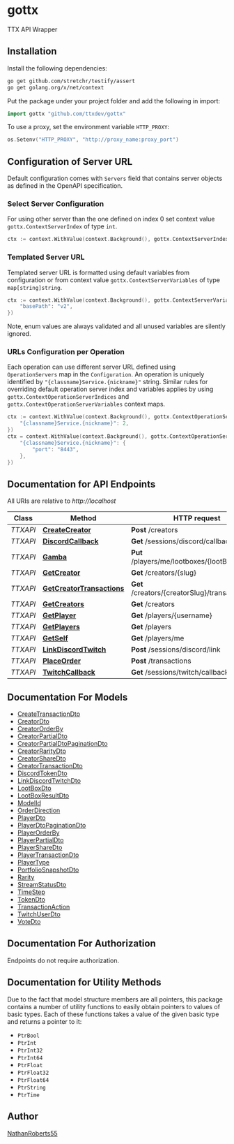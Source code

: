 # gottx

TTX API Wrapper

## Installation

Install the following dependencies:

```sh
go get github.com/stretchr/testify/assert
go get golang.org/x/net/context
```

Put the package under your project folder and add the following in import:

```go
import gottx "github.com/ttxdev/gottx"
```

To use a proxy, set the environment variable `HTTP_PROXY`:

```go
os.Setenv("HTTP_PROXY", "http://proxy_name:proxy_port")
```

## Configuration of Server URL

Default configuration comes with `Servers` field that contains server objects as defined in the OpenAPI specification.

### Select Server Configuration

For using other server than the one defined on index 0 set context value `gottx.ContextServerIndex` of type `int`.

```go
ctx := context.WithValue(context.Background(), gottx.ContextServerIndex, 1)
```

### Templated Server URL

Templated server URL is formatted using default variables from configuration or from context value `gottx.ContextServerVariables` of type `map[string]string`.

```go
ctx := context.WithValue(context.Background(), gottx.ContextServerVariables, map[string]string{
	"basePath": "v2",
})
```

Note, enum values are always validated and all unused variables are silently ignored.

### URLs Configuration per Operation

Each operation can use different server URL defined using `OperationServers` map in the `Configuration`.
An operation is uniquely identified by `"{classname}Service.{nickname}"` string.
Similar rules for overriding default operation server index and variables applies by using `gottx.ContextOperationServerIndices` and `gottx.ContextOperationServerVariables` context maps.

```go
ctx := context.WithValue(context.Background(), gottx.ContextOperationServerIndices, map[string]int{
	"{classname}Service.{nickname}": 2,
})
ctx = context.WithValue(context.Background(), gottx.ContextOperationServerVariables, map[string]map[string]string{
	"{classname}Service.{nickname}": {
		"port": "8443",
	},
})
```

## Documentation for API Endpoints

All URIs are relative to *http://localhost*

Class | Method | HTTP request | Description
------------ | ------------- | ------------- | -------------
*TTXAPI* | [**CreateCreator**](docs/TTXAPI.md#createcreator) | **Post** /creators | 
*TTXAPI* | [**DiscordCallback**](docs/TTXAPI.md#discordcallback) | **Get** /sessions/discord/callback | 
*TTXAPI* | [**Gamba**](docs/TTXAPI.md#gamba) | **Put** /players/me/lootboxes/{lootBoxId}/open | 
*TTXAPI* | [**GetCreator**](docs/TTXAPI.md#getcreator) | **Get** /creators/{slug} | 
*TTXAPI* | [**GetCreatorTransactions**](docs/TTXAPI.md#getcreatortransactions) | **Get** /creators/{creatorSlug}/transactions | 
*TTXAPI* | [**GetCreators**](docs/TTXAPI.md#getcreators) | **Get** /creators | 
*TTXAPI* | [**GetPlayer**](docs/TTXAPI.md#getplayer) | **Get** /players/{username} | 
*TTXAPI* | [**GetPlayers**](docs/TTXAPI.md#getplayers) | **Get** /players | 
*TTXAPI* | [**GetSelf**](docs/TTXAPI.md#getself) | **Get** /players/me | 
*TTXAPI* | [**LinkDiscordTwitch**](docs/TTXAPI.md#linkdiscordtwitch) | **Post** /sessions/discord/link | 
*TTXAPI* | [**PlaceOrder**](docs/TTXAPI.md#placeorder) | **Post** /transactions | 
*TTXAPI* | [**TwitchCallback**](docs/TTXAPI.md#twitchcallback) | **Get** /sessions/twitch/callback | 


## Documentation For Models

 - [CreateTransactionDto](docs/CreateTransactionDto.md)
 - [CreatorDto](docs/CreatorDto.md)
 - [CreatorOrderBy](docs/CreatorOrderBy.md)
 - [CreatorPartialDto](docs/CreatorPartialDto.md)
 - [CreatorPartialDtoPaginationDto](docs/CreatorPartialDtoPaginationDto.md)
 - [CreatorRarityDto](docs/CreatorRarityDto.md)
 - [CreatorShareDto](docs/CreatorShareDto.md)
 - [CreatorTransactionDto](docs/CreatorTransactionDto.md)
 - [DiscordTokenDto](docs/DiscordTokenDto.md)
 - [LinkDiscordTwitchDto](docs/LinkDiscordTwitchDto.md)
 - [LootBoxDto](docs/LootBoxDto.md)
 - [LootBoxResultDto](docs/LootBoxResultDto.md)
 - [ModelId](docs/ModelId.md)
 - [OrderDirection](docs/OrderDirection.md)
 - [PlayerDto](docs/PlayerDto.md)
 - [PlayerDtoPaginationDto](docs/PlayerDtoPaginationDto.md)
 - [PlayerOrderBy](docs/PlayerOrderBy.md)
 - [PlayerPartialDto](docs/PlayerPartialDto.md)
 - [PlayerShareDto](docs/PlayerShareDto.md)
 - [PlayerTransactionDto](docs/PlayerTransactionDto.md)
 - [PlayerType](docs/PlayerType.md)
 - [PortfolioSnapshotDto](docs/PortfolioSnapshotDto.md)
 - [Rarity](docs/Rarity.md)
 - [StreamStatusDto](docs/StreamStatusDto.md)
 - [TimeStep](docs/TimeStep.md)
 - [TokenDto](docs/TokenDto.md)
 - [TransactionAction](docs/TransactionAction.md)
 - [TwitchUserDto](docs/TwitchUserDto.md)
 - [VoteDto](docs/VoteDto.md)


## Documentation For Authorization

Endpoints do not require authorization.


## Documentation for Utility Methods

Due to the fact that model structure members are all pointers, this package contains
a number of utility functions to easily obtain pointers to values of basic types.
Each of these functions takes a value of the given basic type and returns a pointer to it:

* `PtrBool`
* `PtrInt`
* `PtrInt32`
* `PtrInt64`
* `PtrFloat`
* `PtrFloat32`
* `PtrFloat64`
* `PtrString`
* `PtrTime`

## Author

[NathanRoberts55](https://github.com/nathanroberts55)